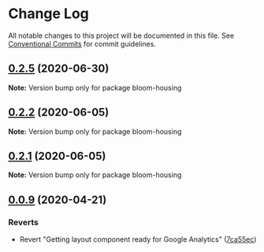 # Change Log

All notable changes to this project will be documented in this file.
See [Conventional Commits](https://conventionalcommits.org) for commit guidelines.

## [0.2.5](https://github.com/Exygy/bloom/compare/v0.2.3...v0.2.5) (2020-06-30)

**Note:** Version bump only for package bloom-housing





## [0.2.2](https://github.com/Exygy/bloom/compare/v0.2.1...v0.2.2) (2020-06-05)

**Note:** Version bump only for package bloom-housing





## [0.2.1](https://github.com/Exygy/bloom/compare/v0.2.0...v0.2.1) (2020-06-05)

**Note:** Version bump only for package bloom-housing





## [0.0.9](https://github.com/Exygy/bloom/compare/v0.0.2...v0.0.9) (2020-04-21)


### Reverts

* Revert "Getting layout component ready for Google Analytics" ([7ca55ec](https://github.com/Exygy/bloom/commit/7ca55ec94c1f377a8e40645f9cc61780b7c1cefa))
